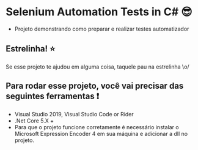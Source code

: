 # Selenium Automation Tests in C#  :sunglasses:

- Projeto demonstrando como preparar e realizar testes automatizador

## Estrelinha! :star:

Se esse projeto te ajudou em alguma coisa, taquele pau na estrelinha \o/

## Para rodar esse projeto, você vai precisar das seguintes ferramentas :exclamation:

- Visual Studio 2019, Visual Studio Code or Rider
- .Net Core 5.X +
- Para que o projeto funcione corretamente é necessário instalar o Microsoft Expression Encoder  4 em sua máquina e adicionar a dll no projeto.
